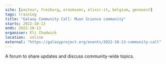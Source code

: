 ```yaml
---
site: [pasteur, freiburg, erasmusmc, elixir-it, belgium, genouest]
tags: training
title: "Galaxy Community Call: Muon Science community"
starts: 2022-10-13
ends: 2022-10-13
organiser: Eli Chadwick
location:  online
external: "https://galaxyproject.org/events/2022-10-13-community-call"
---
```


A forum to share updates and discuss community-wide topics.
